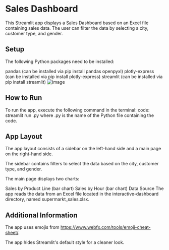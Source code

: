 
# Sales Dashboard
This Streamlit app displays a Sales Dashboard based on an Excel file containing sales data. The user can filter the data by selecting a city, customer type, and gender.

## Setup
The following Python packages need to be installed:

pandas (can be installed via pip install pandas openpyxl)
plotly-express (can be installed via pip install plotly-express)
streamlit (can be installed via pip install streamlit)
![image](https://github.com/mipranjal/Interactive-Sales-Dashboard/assets/110101325/65bd5d98-7f36-4098-ab32-6f6df7bbebaa)

## How to Run
To run the app, execute the following command in the terminal:
code: streamlit run <filename>.py
where <filename>.py is the name of the Python file containing the code.

## App Layout
The app layout consists of a sidebar on the left-hand side and a main page on the right-hand side.

The sidebar contains filters to select the data based on the city, customer type, and gender.

The main page displays two charts:

Sales by Product Line (bar chart)
Sales by Hour (bar chart)
Data Source
The app reads the data from an Excel file located in the interactive-dashboard directory, named supermarkt_sales.xlsx.

## Additional Information
The app uses emojis from https://www.webfx.com/tools/emoji-cheat-sheet/.

The app hides Streamlit's default style for a cleaner look.
